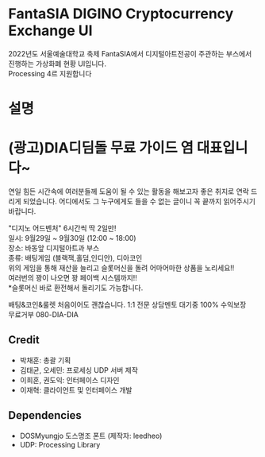 # FantaSIA DIGINO Cryptocurrency Exchange UI
2022년도 서울예술대학교 축제 FantaSIA에서 디지털아트전공이 주관하는 부스에서 진행하는 가상화폐 현황 UI입니다.<br>
Processing 4르 지원합니다

# 설명
<h1>(광고)DIA디딤돌 무료 가이드 염 대표입니다~</h1>
연일 힘든 시간속에 여러분들께 도움이 될 수 있는 활동을 해보고자 좋은 취지로 연락 드리게 되었습니다. 어디에서도 그 누구에게도 들을 수 없는 글이니 꼭 끝까지 읽어주시기 바랍니다. 

"디지노 어드벤처" 6시간씩 딱 2일만!<br>
일시: 9월29일 ~ 9월30일 (12:00 ~ 18:00)<br>
장소: 바동앞 디지털아트과 부스<br>
종류: 배팅게임 (블랙잭,홀덤,인디안), 디아코인<br>
위의 게임을 통해 재산을 늘리고 슬롯머신을 돌려 어마어마한 상품을 노리세요!!<br>
여러번의 꽝이 나오면 꽝 페이백 시스템까지!!<br>
*슬롯머신 바로 환전해서 돌리기도 가능합니다.<br>

배팅&코인&룰렛 처음이어도 괜찮습니다. 1:1 전문 상담멘토 대기중 100% 수익보장<br>
무료거부 080-DIA-DIA

## Credit
- 박채훈: 총괄 기획
- 김태균, 오세민: 프로세싱 UDP 서버 제작
- 이희훈, 권도익: 인터페이스 디자인
- 이재혁: 클라이언트 및 인터페이스 개발

## Dependencies
- DOSMyungjo 도스명조 폰트 (제작자: leedheo)
- UDP: Processing Library
